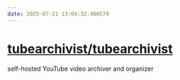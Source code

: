 ```yaml
---
date: 2025-07-21 13:04:32.400579
---
```


# [tubearchivist/tubearchivist](https://github.com/tubearchivist/tubearchivist)

self-hosted YouTube video archiver and organizer